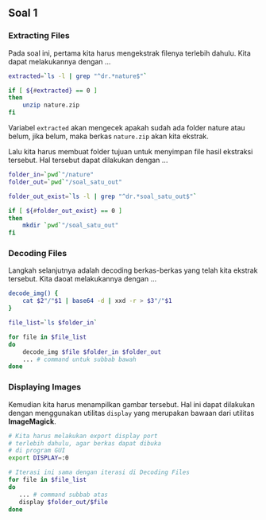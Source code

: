 
## Soal 1

### Extracting Files

Pada soal ini, pertama kita harus mengekstrak filenya terlebih dahulu. Kita dapat melakukannya dengan ...

```bash
extracted=`ls -l | grep "^dr.*nature$"`

if [ ${#extracted} == 0 ]
then
    unzip nature.zip
fi
```

Variabel `extracted` akan mengecek apakah sudah ada folder nature atau belum, jika belum, maka berkas `nature.zip` akan kita ekstrak.

Lalu kita harus membuat folder tujuan untuk menyimpan file hasil ekstraksi tersebut. Hal tersebut dapat dilakukan dengan ...

```bash
folder_in=`pwd`"/nature"
folder_out=`pwd`"/soal_satu_out"

folder_out_exist=`ls -l | grep "^dr.*soal_satu_out$"`

if [ ${#folder_out_exist} == 0 ]
then
    mkdir `pwd`"/soal_satu_out"
fi
```

### Decoding Files

Langkah selanjutnya adalah decoding berkas-berkas yang telah kita ekstrak tersebut. Kita daoat melakukannya dengan ...

```bash
decode_img() {
    cat $2"/"$1 | base64 -d | xxd -r > $3"/"$1
}

file_list=`ls $folder_in`

for file in $file_list
do
    decode_img $file $folder_in $folder_out
    ... # command untuk subbab bawah
done
```

### Displaying Images

Kemudian kita harus menampilkan gambar tersebut. Hal ini dapat dilakukan dengan menggunakan utilitas `display` yang merupakan bawaan dari utilitas **ImageMagick**.

```bash
# Kita harus melakukan export display port 
# terlebih dahulu, agar berkas dapat dibuka
# di program GUI
export DISPLAY=:0

# Iterasi ini sama dengan iterasi di Decoding Files
for file in $file_list
do
   ... # command subbab atas
   display $folder_out/$file 
done
```
